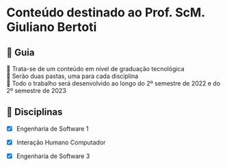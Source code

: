 <h1>Conteúdo destinado ao Prof. ScM. Giuliano Bertoti</h1>
	
<h2> 🚦 Guia </h2>

<p>
🔹 Trata-se de um conteúdo em nível de graduação tecnológica <br>
🔹 Serão duas pastas, uma para cada disciplina <br>
🔹 Todo o trabalho será desenvolvido ao longo do 2º semestre de 2022 e do 2º semestre de 2023 <br>
</p>    

<h2>
🛑 Disciplinas
</h2>


- [x] Engenharia de Software 1

- [x] Interação Humano Computador

- [X] Engenharia de Software 3

<br><br>

